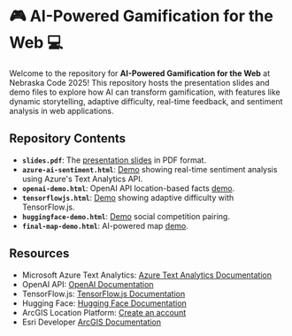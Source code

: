 # 🎮 AI-Powered Gamification for the Web 💻

Welcome to the repository for **AI-Powered Gamification for the Web** at Nebraska Code 2025! This repository hosts the presentation slides and demo files to explore how AI can transform gamification, with features like dynamic storytelling, adaptive difficulty, real-time feedback, and sentiment analysis in web applications.

## Repository Contents

- **`slides.pdf`**: The [presentation slides](https://github.com/cyatteau/nebraska-code-2025-ai-gamification/blob/main/Slides.pdf) in PDF format.
- **`azure-ai-sentiment.html`**: [Demo](https://github.com/cyatteau/nebraska-code-2025-ai-gamification/blob/main/azure-ai-sentiment.html) showing real-time sentiment analysis using Azure's Text Analytics API.
- **`openai-demo.html`**: OpenAI API location-based facts [demo](https://github.com/cyatteau/nebraska-code-2025-ai-gamification/blob/main/openai-demo.html).
- **`tensorflowjs.html`**: [Demo](https://github.com/cyatteau/nebraska-code-2025-ai-gamification/blob/main/tensorflowjs.html) showing adaptive difficulty with TensorFlow.js.
- **`huggingface-demo.html`**: [Demo](https://github.com/cyatteau/nebraska-code-2025-ai-gamification/blob/main/huggingface-demo.html) social competition pairing.
- **`final-map-demo.html`**: AI-powered map [demo](https://github.com/cyatteau/nebraska-code-2025-ai-gamification/blob/main/final-map-demo.html).

## Resources
- Microsoft Azure Text Analytics: [Azure Text Analytics Documentation](https://azure.microsoft.com/en-us/products/ai-services/ai-language)
- OpenAI API: [OpenAI Documentation](https://platform.openai.com/docs/overview)
- TensorFlow.js: [TensorFlow.js Documentation](https://www.tensorflow.org/js)
- Hugging Face: [Hugging Face Documentation](https://huggingface.co/sentence-transformers/all-MiniLM-L6-v2)
- ArcGIS Location Platform: [Create an account](https://location.arcgis.com/)
- Esri Developer [ArcGIS Documentation](https://developers.arcgis.com/)
